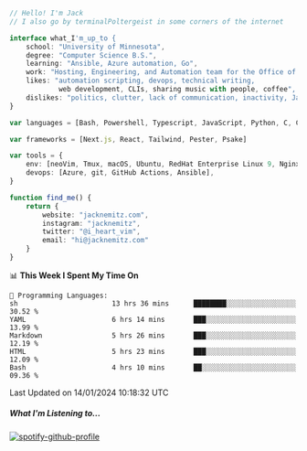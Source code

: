 ```typescript
// Hello! I'm Jack
// I also go by terminalPoltergeist in some corners of the internet

interface what_I'm_up_to {
    school: "University of Minnesota",
    degree: "Computer Science B.S.",
    learning: "Ansible, Azure automation, Go",
    work: "Hosting, Engineering, and Automation team for the Office of Information Technology at UMN",
    likes: "automation scripting, devops, technical writing,
            web development, CLIs, sharing music with people, coffee",
    dislikes: "politics, clutter, lack of communication, inactivity, Java",
}

var languages = [Bash, Powershell, Typescript, JavaScript, Python, C, C++]

var frameworks = [Next.js, React, Tailwind, Pester, Psake]

var tools = {
    env: [neoVim, Tmux, macOS, Ubuntu, RedHat Enterprise Linux 9, Nginx, DigitalOcean, Cloudflare],
    devops: [Azure, git, GitHub Actions, Ansible],
}

function find_me() {
    return {
        website: "jacknemitz.com",
        instagram: "jacknemitz",
        twitter: "@i_heart_vim",
        email: "hi@jacknemitz.com"
    }
}
```

<!--START_SECTION:waka-->
📊 **This Week I Spent My Time On** 

```text
💬 Programming Languages: 
sh                       13 hrs 36 mins      ████████░░░░░░░░░░░░░░░░░   30.52 % 
YAML                     6 hrs 14 mins       ███░░░░░░░░░░░░░░░░░░░░░░   13.99 % 
Markdown                 5 hrs 26 mins       ███░░░░░░░░░░░░░░░░░░░░░░   12.19 % 
HTML                     5 hrs 23 mins       ███░░░░░░░░░░░░░░░░░░░░░░   12.09 % 
Bash                     4 hrs 10 mins       ██░░░░░░░░░░░░░░░░░░░░░░░   09.36 % 
```


 Last Updated on 14/01/2024 10:18:32 UTC
<!--END_SECTION:waka-->

##### What I'm Listening to...

[![spotify-github-profile](https://spotify-github-profile.vercel.app/api/view?uid=jack.nemitz&cover_image=true&show_offline=true&bar_color=53b14f&bar_color_cover=false&background_color=121212FF)](https://spotify-github-profile.vercel.app/api/view?uid=jack.nemitz&redirect=true)

